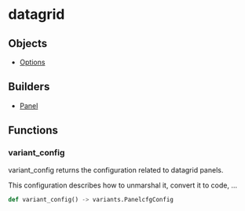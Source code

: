 # <span class="badge package-variant-panelcfg"></span> datagrid

## Objects

 * <span class="badge object-type-class"></span> [Options](./object-Options.md)
## Builders

 * <span class="badge builder"></span> [Panel](./builder-Panel.md)
## Functions

### <span class="badge function"></span> variant_config

variant_config returns the configuration related to datagrid panels.

This configuration describes how to unmarshal it, convert it to code, …

```python
def variant_config() -> variants.PanelcfgConfig
```

